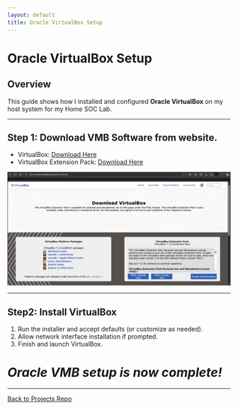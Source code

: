 ```yaml
---
layout: default
title: Oracle VirtualBox Setup
---
```


# Oracle VirtualBox Setup

## Overview
This guide shows how I installed and configured **Oracle VirtualBox** on my host system for my Home SOC Lab.

---

## Step 1: Download VMB Software from website.
- VirtualBox: [Download Here](https://www.virtualbox.org/wiki/Downloads)
- VirtualBox Extension Pack: [Download Here](https://www.virtualbox.org/wiki/Downloads)

<img src="screenshots/virtualbox/downloads.png">


---

## Step2: Install VirtualBox
1. Run the installer and accept defaults (or customize as needed).
2. Allow network interface installation if prompted.
3. Finish and launch VirtualBox.

# _Oracle VMB setup is now complete!_


---

[Back to Projects Repo](https://cscdanielj.github.io/projects/home-soc-lab-setup.html)
